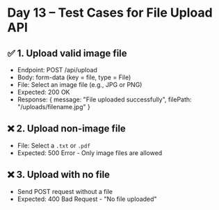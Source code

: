 # Day 13 – Test Cases for File Upload API

## ✅ 1. Upload valid image file
- Endpoint: POST /api/upload
- Body: form-data (key = file, type = File)
- File: Select an image file (e.g., JPG or PNG)
- Expected: 200 OK
- Response: { message: "File uploaded successfully", filePath: "/uploads/filename.jpg" }

## ❌ 2. Upload non-image file
- File: Select a `.txt` or `.pdf`
- Expected: 500 Error - Only image files are allowed

## ❌ 3. Upload with no file
- Send POST request without a file
- Expected: 400 Bad Request - "No file uploaded"
